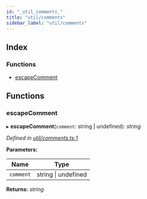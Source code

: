 ```yaml
---
id: "_util_comments_"
title: "util/comments"
sidebar_label: "util/comments"
---
```


## Index

### Functions

* [escapeComment](_util_comments_.md#escapecomment)

## Functions

###  escapeComment

▸ **escapeComment**(`comment`: string | undefined): *string*

*Defined in [util/comments.ts:1](https://github.com/aerogear/graphback/blob/bc616b51/packages/graphql-migrations/src/util/comments.ts#L1)*

**Parameters:**

Name | Type |
------ | ------ |
`comment` | string &#124; undefined |

**Returns:** *string*
